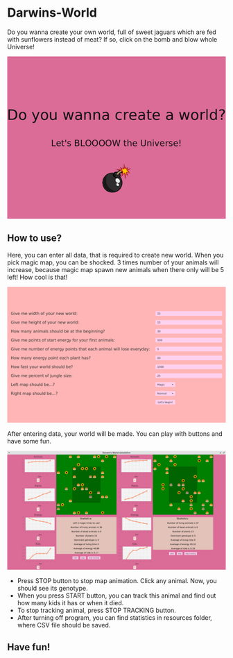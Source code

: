 # Darwins-World

Do you wanna create your own world, full of sweet jaguars which are fed with sunflowers instead of meat? If so, click on the bomb and blow whole Universe!

![This is an image](https://github.com/pvtrov/Darwins-World/blob/master/Screenshots/start.png)


## How to use?

Here, you can enter all data, that is required to create new world. When you pick magic map, you can be shocked.
3 times number of your animals will increase, because magic map spawn new animals when there only will be 5 left! 
How cool is that!

![This is an image](https://github.com/pvtrov/Darwins-World/blob/master/Screenshots/initForm.png)

After entering data, your world will be made.
You can play with buttons and have some fun.

![This is an image](https://github.com/pvtrov/Darwins-World/blob/master/Screenshots/normalMap.png)

- Press STOP button to stop map animation. Click any animal. Now, you should see its genotype.
- When you press START button, you can track this animal and find out how many kids it has or when it died.
- To stop tracking animal, press STOP TRACKING button.
- After turning off program, you can find statistics in resources folder, where CSV file should be saved.


## Have fun!

